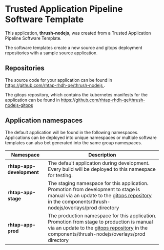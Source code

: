 # Trusted Application Pipeline Software Template

This application, **thrush-nodejs**, was created from a Trusted Application Pipeline Software Template.

The software templates create a new source and gitops deployment repositories with a sample source application. 

## Repositories

The source code for your application can be found in [https://github.com/rhtap-rhdh-qe/thrush-nodejs ](https://github.com/rhtap-rhdh-qe/thrush-nodejs ).
 
The gitops repository, which contains the kubernetes manifests for the application can be found in 
[https://github.com/rhtap-rhdh-qe/thrush-nodejs-gitops ](https://github.com/rhtap-rhdh-qe/thrush-nodejs-gitops ) 

## Application namespaces 

The default application will be found in the following namespaces. Applications can be deployed into unique namespaces or multiple software templates can also bet generated into the same group namespaces.  

|  Namespace   |  Description   |  
| -------- | -------- |   
| **rhtap-app-development** | The default application during development. Every build will be deployed to this namespace for testing. | 
| **rhtap-app-stage** | The staging namespace for this application. Promotion from development to stage is manual via an update to the [gitops repository](https://github.com/rhtap-rhdh-qe/thrush-nodejs-gitops ) in the components/thrush-nodejs/overlays/prod directory |  
| **rhtap-app-prod** | The production namespace for this application. Promotion from stage to production is manual via an update to the [gitops repository](https://github.com/rhtap-rhdh-qe/thrush-nodejs-gitops ) in the components/thrush-nodejs/overlays/prod directory | 